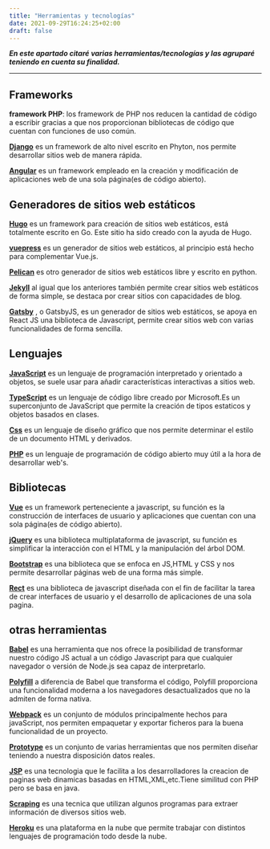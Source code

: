 ```yaml
---
title: "Herramientas y tecnologías"
date: 2021-09-29T16:24:25+02:00
draft: false
---
```


***En este apartado citaré varias herramientas/tecnologías y las agruparé teniendo en cuenta su finalidad.***

---
## Frameworks

**framework PHP**: los framework de PHP nos reducen la cantidad de código a escribir gracias a que nos proporcionan bibliotecas de código que cuentan con funciones de uso común.

[**Django**](https://www.djangoproject.com/) es un framework de alto nivel escrito en Phyton, nos permite desarrollar sitios web de manera rápida.

[**Angular**](https://angular.io/) es un framework empleado en la creación y modificación de aplicaciones web de una sola página(es de código abierto).
 
## Generadores de sitios web estáticos

[**Hugo**](https://gohugo.io/) es un framework para creación de sitios web estáticos, está totalmente escrito en Go. Este sitio ha sido creado con la ayuda de Hugo.

[**vuepress**](https://vuepress.vuejs.org/) es un generador de sitios web estáticos, al principio está hecho para complementar Vue.js.

[**Pelican**](https://blog.getpelican.com/) es otro generador de sitios web estáticos libre y escrito en python.

[**Jekyll**](https://jekyllrb.com/) al igual que los anteriores también permite crear sitios web estáticos de forma simple, se destaca por crear sitios con capacidades de blog.

[**Gatsby**](https://www.gatsbyjs.com/) , o GatsbyJS, es un generador de sitios web estáticos, se apoya en React JS una biblioteca de Javascript, permite crear sitios web con varias funcionalidades de forma sencilla.

## Lenguajes 

[**JavaScript**](https://developer.mozilla.org/es/docs/Web/JavaScript) es un lenguaje de programación interpretado y orientado a objetos, se suele usar para añadir características interactivas a sitios web.

[**TypeScript**](https://www.typescriptlang.org/) es un lenguaje de código libre creado por Microsoft.Es un superconjunto de JavaScript que permite la creación de tipos estaticos y objetos basados en clases.

[**Css**](https://developer.mozilla.org/es/docs/Web/CSS) es un lenguaje de diseño gráfico que nos permite determinar el estilo de un documento HTML y derivados.

[**PHP**](https://www.php.net/manual/es/intro-whatis.php) es un lenguaje de programación de código abierto muy útil a la hora de desarrollar web's.

## Bibliotecas 

[**Vue**](https://vuejs.org/) es un framework perteneciente a javascript, su función es la construcción de interfaces de usuario y aplicaciones que cuentan con una sola página(es de código abierto).

[**jQuery**](https://jquery.com/) es una biblioteca multiplataforma de javascript, su función es simplificar la interacción con el HTML y la manipulación del árbol DOM. 

[**Bootstrap**](https://getbootstrap.com/) es una biblioteca que se enfoca en JS,HTML y CSS y nos permite desarrollar páginas web de una forma más simple.

[**Rect**](https://es.reactjs.org/tutorial/tutorial.html) es una biblioteca de javascript diseñada con el fin de facilitar la tarea de crear interfaces de usuario y el desarrollo de aplicaciones de una sola pagina.

## otras herramientas 

[**Babel**](https://babeljs.io/) es una herramienta que nos ofrece la posibilidad de transformar nuestro código JS actual a un código Javascript para que cualquier navegador o versión de Node.js sea capaz de interpretarlo.

[**Polyfill**](https://polyfill.io/v3/) a diferencia de Babel que transforma el código, Polyfill proporciona una funcionalidad moderna a los navegadores desactualizados que no la admiten de forma nativa. 

[**Webpack**](https://webpack.js.org/) es un conjunto de módulos principalmente hechos para javaScript, nos permiten empaquetar y exportar ficheros para la buena funcionalidad de un proyecto.  

[**Prototype**](https://support.invisionapp.com/hc/en-us/articles/115002498766-Prototype) es un conjunto de varias herramientas que nos permiten diseñar teniendo a nuestra disposición datos reales.

[**JSP**](https://es.wikipedia.org/wiki/JavaServer_Pages) es una tecnologia que le facilita a los desarrolladores la creacion de paginas web dinamicas basadas en HTML,XML,etc.Tiene similitud con PHP pero se basa en java.

[**Scraping**](https://es.wikipedia.org/wiki/Web_scraping) es una tecnica que utilizan algunos programas para extraer información de diversos sitios web.

[**Heroku**](https://www.heroku.com/) es una plataforma en la nube que permite trabajar con distintos lenguajes de programación todo desde la nube.



